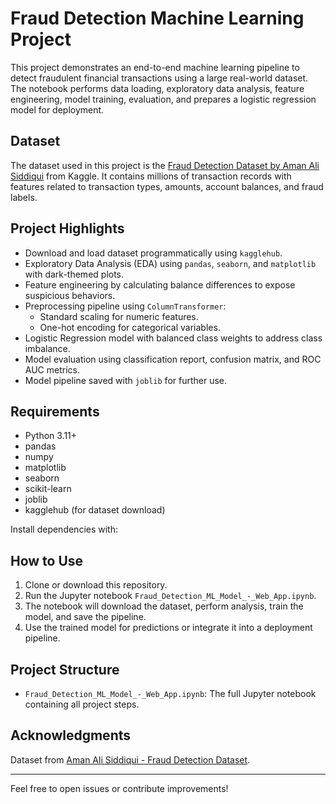 # Fraud Detection Machine Learning Project

This project demonstrates an end-to-end machine learning pipeline to detect fraudulent financial transactions using a large real-world dataset. The notebook performs data loading, exploratory data analysis, feature engineering, model training, evaluation, and prepares a logistic regression model for deployment.

## Dataset

The dataset used in this project is the [Fraud Detection Dataset by Aman Ali Siddiqui](https://www.kaggle.com/datasets/amanalisiddiqui/fraud-detection-dataset) from Kaggle. It contains millions of transaction records with features related to transaction types, amounts, account balances, and fraud labels.

## Project Highlights

- Download and load dataset programmatically using `kagglehub`.
- Exploratory Data Analysis (EDA) using `pandas`, `seaborn`, and `matplotlib` with dark-themed plots.
- Feature engineering by calculating balance differences to expose suspicious behaviors.
- Preprocessing pipeline using `ColumnTransformer`:
  - Standard scaling for numeric features.
  - One-hot encoding for categorical variables.
- Logistic Regression model with balanced class weights to address class imbalance.
- Model evaluation using classification report, confusion matrix, and ROC AUC metrics.
- Model pipeline saved with `joblib` for further use.

## Requirements

- Python 3.11+
- pandas
- numpy
- matplotlib
- seaborn
- scikit-learn
- joblib
- kagglehub (for dataset download)

Install dependencies with:


## How to Use

1. Clone or download this repository.
2. Run the Jupyter notebook `Fraud_Detection_ML_Model_-_Web_App.ipynb`.
3. The notebook will download the dataset, perform analysis, train the model, and save the pipeline.
4. Use the trained model for predictions or integrate it into a deployment pipeline.

## Project Structure

- `Fraud_Detection_ML_Model_-_Web_App.ipynb`: The full Jupyter notebook containing all project steps.

## Acknowledgments

Dataset from [Aman Ali Siddiqui - Fraud Detection Dataset](https://www.kaggle.com/datasets/amanalisiddiqui/fraud-detection-dataset).

---

Feel free to open issues or contribute improvements!
